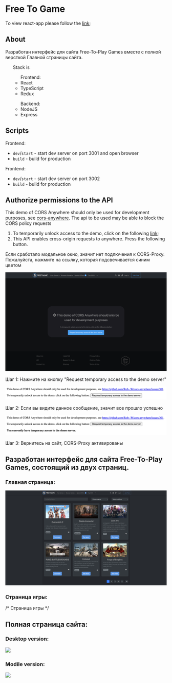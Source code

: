 # Free To Game

<p>To view react-app please follow the <a href="https://eugenepokalyuk.github.io/react-freetogame/">link</a>;</p>

## About
Разработан интерфейс для сайта Free-To-Play Games вместе с полной версткой Главной страницы сайта.

<ul>Stack is
  <ul>Frontend:
    <li>React</li>
    <li>TypeScript</li>
    <li>Redux</li>
  </ul>
    <ul>Backend:
    <li>NodeJS</li>
    <li>Express</li>
  </ul>
</ul> 

## Scripts
Frontend:
- `dev`/`start` - start dev server on port 3001 and open browser
- `build` - build for production

Frontend:
- `dev`/`start` - start dev server on port 3002
- `build` - build for production

## Authorize permissions to the API
<p>This demo of CORS Anywhere should only be used for development purposes, see <a href="https://github.com/Rob--W/cors-anywhere/issues/301">cors-anywhere</a>. The api to be used may be able to block the CORS policy requests</p>
<ol>
  <li>To temporarily unlock access to the demo, click on the following <a href="https://cors-anywhere.herokuapp.com/https://www.freetogame.com/api/games">link</a>;</li>
  <li>This API enables cross-origin requests to anywhere. Press the following button.</li>
</ol>

<p>Если сработало модальное окно, значит нет подлючения к CORS-Proxy. Пожалуйста, нажмите на ссылку, которая подсвечивается синим цветом</p>
<img src="https://github.com/eugenepokalyuk/react-freetogame/blob/main/src/images/screenshots/corsError.png?raw=true" />

<div>
  <p>Шаг 1: Нажмите на кнопку "Request temporary access to the demo server"</p>
  <img src="https://github.com/eugenepokalyuk/react-freetogame/blob/main/src/images/screenshots/Screenshot%202023-08-28%20at%2001.01.32.png?raw=true" />
</div>

<div>
  <p>Шаг 2: Если вы видите данное сообщение, значит все прошло успешно</p>
  <img src="https://github.com/eugenepokalyuk/react-freetogame/blob/main/src/images/screenshots/Screenshot%202023-08-28%20at%2001.01.38.png?raw=true" />
</div>

<div>
  <p>Шаг 3: Вернитесь на сайт, CORS-Proxy активированы</p>
</div>

## Разработан интерфейс для сайта Free-To-Play Games, состоящий из двух страниц.
### Главная страница: 
<div>
  <img src="https://github.com/eugenepokalyuk/react-freetogame/blob/main/src/images/screenshots/2023-08-28_10-49-11.png?raw=true" />
</div>

### Страница игры:
<div>
  /* Страница игры */
</div>

## Полная страница сайта:
### Desktop version:
<div>
  <img src="https://github.com/eugenepokalyuk/react-freetogame/blob/main/src/images/screenshots/desktopView.png?raw=true" />
</div>

### Modile version:
<div>
  <img src="https://github.com/eugenepokalyuk/react-freetogame/blob/main/src/images/screenshots/mobileView.png?raw=true" />
</div>
